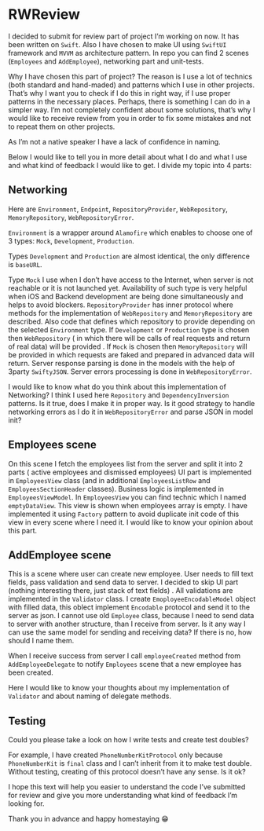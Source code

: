 # RWReview

I decided  to submit for review part of project I’m working on now. It has been written on `Swift`. Also I have chosen to make UI using `SwiftUI` framework and `MVVM` as architecture pattern. In repo you can find 2 scenes (`Employees` and `AddEmployee`), networking part and unit-tests.

Why I have chosen this part of project? The reason is I use a lot of technics (both standard and hand-maded) and patterns which I use in other projects. That’s why I want you to check if I do this in right way, if I use proper patterns in the necessary places. Perhaps, there is something I can do in a simpler way. I’m not completely confident about some solutions, that’s why I would like to receive review from you in order to fix some mistakes and not to repeat them  on other projects.

As I’m not a native speaker I have a lack of confidence in naming.

Below I would like to tell you in more detail about what I do and what I use and what kind of feedback I would like to get.
I divide my topic into 4 parts:

## Networking

Here are `Environment`, `Endpoint`, `RepositoryProvider`, `WebRepository`, `MemoryRepository`, `WebRepositoryError`.

`Environment` is a wrapper around `Alamofire` which enables to choose one of 3 types: `Mock`, `Development`, `Production`.

Types `Development` and `Production` are almost identical, the only difference is `baseURL`.

Type `Mock` I use when I don’t have access to the Internet, when server is not reachable  or it is not launched yet. Availability of such type is very helpful when iOS and Backend development are being done simultaneously and helps to avoid blockers.
`RepositoryProvider` has inner protocol where methods for the implementation of `WebRepository` and `MemoryRepository` are described. Also code that defines which repository to provide depending on the selected `Environment` type. If `Development` or `Production` type is chosen then `WebRepository` ( in which there will be calls of real requests and return of real data) will be provided . If `Mock` is chosen then `MemoryRepository` will be provided in which requests are faked and prepared in advanced data will return. Server response  parsing is done in the models with the help of 3party `SwiftyJSON`. Server errors processing is done in `WebRepositoryError`.

I would like to know what do you think about this implementation of Networking? I think I used here `Repository` and `DependencyInversion` patterns. Is it true, does I make it in proper way. Is it good strategy to handle networking errors as I do it in `WebRepositoryError` and parse JSON in model init?

## Employees scene

On this scene I fetch the employees list from the server and split it into 2 parts ( active employees and dismissed employees)
UI part is implemented in `EmployeesView` class (and in additional `EmployeesListRow` and `EmployeesSectionHeader` classes). Business logic is implemented in `EmployeesViewModel`.
In `EmployeesView` you can find technic which I named `emptyDataView`. This view is shown when employees array is empty.
I have implemented it using `Factory` pattern to avoid duplicate init code of this view in every scene where I need it. I would like to know your opinion about this part.

## AddEmployee scene

This is a scene where user can create new employee. User needs to fill text fields, pass validation and send data to server. I decided to skip UI part (nothing interesting there, just stack of text fields) . All validations are implemented in the `Validator` class. I create `EmoployeeEncodableModel` object with filled data, this oblect implement `Encodable` protocol and send it to the server as json. I cannot use old `Employee` class, because I need to send data to server with another structure, than I receive from server. Is it any way I can use the same model for sending and receiving data? If there is no, how should I name them.

When I receive success from server I call `employeeCreated` method from `AddEmployeeDelegate` to notify `Employees` scene that a new employee has been created.

Here I would like to know your thoughts about my implementation of `Validator` and about naming of delegate methods.

## Testing

Could you please take a look on how I write tests and create test doubles?

For example, I have created `PhoneNumberKitProtocol` only because `PhoneNumberKit` is `final` class and I can’t inherit from it to make test double.
Without testing, creating of this protocol doesn’t have any sense. Is it ok?



I hope this text  will help you easier to understand the code I’ve submitted for review and give you more understanding what kind of feedback I’m looking for.


Thank you in advance and happy homestaying 😁
